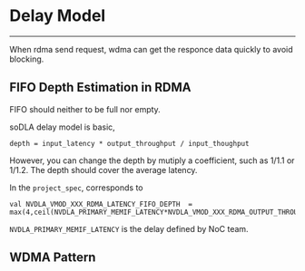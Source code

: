 # Delay Model

----

When rdma send request, wdma can get the responce data quickly to avoid blocking.

## FIFO Depth Estimation in RDMA

FIFO should neither to be full nor empty. 

soDLA delay model is basic,

```
depth = input_latency * output_throughput / input_thoughput
```

However, you can change the depth by mutiply a coefficient, such as 1/1.1 or 1/1.2. The depth should cover the average latency.

In the `project_spec`, corresponds to 

```
val NVDLA_VMOD_XXX_RDMA_LATENCY_FIFO_DEPTH  = max(4,ceil(NVDLA_PRIMARY_MEMIF_LATENCY*NVDLA_VMOD_XXX_RDMA_OUTPUT_THROUGHPUT)
```
`NVDLA_PRIMARY_MEMIF_LATENCY` is the delay defined by NoC team.

## WDMA Pattern







